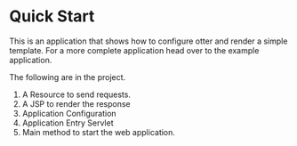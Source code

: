 # Quick Start
This is an application that shows how to configure otter and render a simple template. For a more complete 
application head over to the example application.

The following are in the project.
1. A Resource to send requests.
2. A JSP to render the response
3. Application Configuration
4. Application Entry Servlet
5. Main method to start the web application.